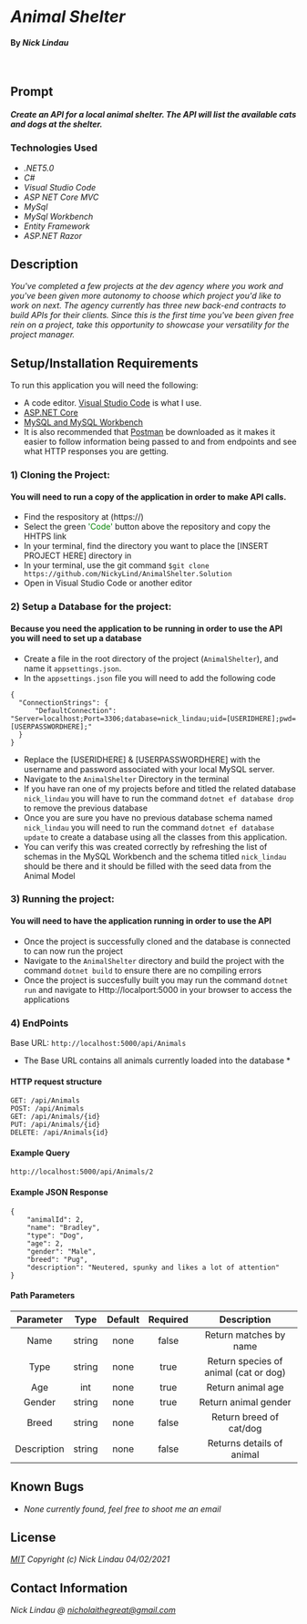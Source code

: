 # _Animal Shelter_
#### By _**Nick Lindau**_
<br>

## Prompt
#### _Create an API for a local animal shelter. The API will list the available cats and dogs at the shelter._

### Technologies Used

* _.NET5.0_
* _C#_
* _Visual Studio Code_
* _ASP NET Core MVC_
* _MySql_
* _MySql Workbench_
* _Entity Framework_
* _ASP.NET Razor_

## Description

_You've completed a few projects at the dev agency where you work and you've been given more autonomy to choose which project you'd like to work on next. The agency currently has three new back-end contracts to build APIs for their clients. Since this is the first time you've been given free rein on a project, take this opportunity to showcase your versatility for the project manager._

## Setup/Installation Requirements
To run this application you will need the following:
* A code editor. [Visual Studio Code](https://code.visualstudio.com/) is what I use.
* [ASP.NET Core](https://dotnet.microsoft.com/download)
* [MySQL and MySQL Workbench](https://www.mysql.com/)
* It is also recommended that [Postman](https://www.postman.com/) be downloaded as it makes it easier to follow information being passed to and from endpoints and see what HTTP responses you are getting.

### 1) Cloning the Project:
#### You will need to run a copy of the application in order to make API calls.
* Find the respository at (https://)
* Select the green <span style="color:green">'Code'</span> button above the repository and copy the HHTPS link
* In your terminal, find the directory you want to place the [INSERT PROJECT HERE] directory in
* In your terminal, use the git command `$git clone https://github.com/NickyLind/AnimalShelter.Solution`
* Open in Visual Studio Code or another editor

### 2) Setup a Database for the project:
#### Because you need the application to be running in order to use the API you will need to set up a database
* Create a file in the root directory of the project (`AnimalShelter`), and name it `appsettings.json`.
* In the `appsettings.json` file you will need to add the following code
```
{
  "ConnectionStrings": {
      "DefaultConnection": "Server=localhost;Port=3306;database=nick_lindau;uid=[USERIDHERE];pwd=[USERPASSWORDHERE];"
  }
}
```
* Replace the [USERIDHERE] & [USERPASSWORDHERE] with the username and password associated with your local MySQL server.
* Navigate to the `AnimalShelter` Directory in the terminal
* If you have ran one of my projects before and titled the related database `nick_lindau` you will have to run the command `dotnet ef database drop` to remove the previous database
* Once you are sure you have no previous database schema named `nick_lindau` you will need to run the command `dotnet ef database update` to create a database using all the classes from this application.
* You can verify this was created correctly by refreshing the list of schemas in the MySQL Workbench and the schema titled `nick_lindau` should be there and it should be filled with the seed data from the Animal Model

### 3) Running the project:
#### You will need to have the application running in order to use the API
* Once the project is successfully cloned and the database is connected to can now run the project
* Navigate to the `AnimalShelter` directory and build the project with the command `dotnet build` to ensure there are no compiling errors
* Once the project is succesfully built you may run the command `dotnet run` and navigate to Http://localport:5000 in your browser to access the applications

### 4) EndPoints
Base URL: `http://localhost:5000/api/Animals`
* The Base URL contains all animals currently loaded into the database *
#### HTTP request structure
```
GET: /api/Animals
POST: /api/Animals
GET: /api/Animals/{id}
PUT: /api/Animals/{id}
DELETE: /api/Animals{id}
```
#### Example Query
```
http://localhost:5000/api/Animals/2
```

#### Example JSON Response
```
{
    "animalId": 2,
    "name": "Bradley",
    "type": "Dog",
    "age": 2,
    "gender": "Male",
    "breed": "Pug",
    "description": "Neutered, spunky and likes a lot of attention"
}
```

#### Path Parameters

| Parameter | Type | Default | Required | Description |
| :---: | :---: | :---: | :---: | :---: |
| Name | string | none | false | Return matches by name |
| Type | string | none | true | Return species of animal (cat or dog) |
| Age | int | none | true | Return animal age |
| Gender | string | none | true | Return animal gender |
| Breed | string | none | false | Return breed of cat/dog |
| Description | string | none | false | Returns details of animal |
## Known Bugs

* _None currently found, feel free to shoot me an email_

## License

_[MIT](https://choosealicense.com/licenses/mit/)_
 _Copyright (c) Nick Lindau 04/02/2021_

## Contact Information

_Nick Lindau @ <nicholaithegreat@gmail.com>_
